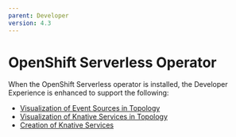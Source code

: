 ```yaml
---
parent: Developer
version: 4.3
---
```


# OpenShift Serverless Operator

When the OpenShift Serverless operator is installed, the Developer Experience is enhanced to support the following:
- [Visualization of Event Sources in Topology](https://openshift.github.io/openshift-origin-design/designs/developer/operator-serverless-43/event-sources)
- [Visualization of Knative Services in Topology](https://openshift.github.io/openshift-origin-design/designs/developer/operator-serverless-42/knative-services-topology)
- [Creation of Knative Services](https://openshift.github.io/openshift-origin-design/designs/developer/operator-serverless-42/knative-services-add)

